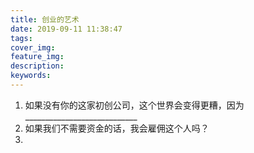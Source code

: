 ```yaml
---
title: 创业的艺术
date: 2019-09-11 11:38:47
tags:
cover_img:
feature_img:
description:
keywords:
---
```

1. 如果没有你的这家初创公司，这个世界会变得更糟，因为____________________________
2. 如果我们不需要资金的话，我会雇佣这个人吗？
3. 